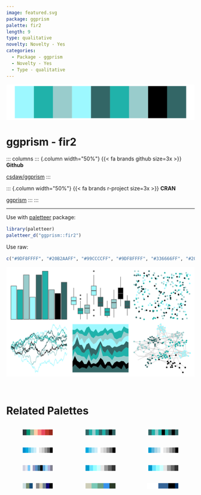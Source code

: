 ```yaml
---
image: featured.svg
package: ggprism
palette: fir2
length: 9
type: qualitative
novelty: Novelty - Yes
categories:
  - Package - ggprism
  - Novelty - Yes
  - Type - qualitative
---
```


![](featured.svg)

# ggprism - fir2 

::: columns
::: {.column width="50%"}
{{< fa brands github size=3x >}}
**Github**

[csdaw/ggprism](https://github.com/csdaw/ggprism)
:::

::: {.column width="50%"}
{{< fa brands r-project size=3x >}}
**CRAN**

[ggprism](https://CRAN.R-project.org/package=ggprism)
:::
:::

<hr> 

Use with [paletteer](https://emilhvitfeldt.github.io/paletteer/) package:

```r
library(paletteer)
paletteer_d("ggprism::fir2")
```

Use raw:

```r
c("#9DF8FFFF", "#20B2AAFF", "#99CCCCFF", "#9DF8FFFF", "#336666FF", "#20B2AAFF", "#99CCCCFF", "#000000FF", "#336666FF")
``` 

![](examples.png) 

<br>

# Related Palettes

<div class="list" style="display: grid; grid-template-columns: auto auto auto;"> <figure class="figure">
<a href="../../awtools/a_palette/"> <img src="../../awtools/a_palette/featured.svg" style="width: 100%;" class="figure-img"></a>
</figure> <figure class="figure">
<a href="../../ggprism/fir3/"> <img src="../../ggprism/fir3/featured.svg" style="width: 100%;" class="figure-img"></a>
</figure> <figure class="figure">
<a href="../../ggprism/fir/"> <img src="../../ggprism/fir/featured.svg" style="width: 100%;" class="figure-img"></a>
</figure> <figure class="figure">
<a href="../../unikn/pal_unikn/"> <img src="../../unikn/pal_unikn/featured.svg" style="width: 100%;" class="figure-img"></a>
</figure> <figure class="figure">
<a href="../../unikn/pal_unikn_web/"> <img src="../../unikn/pal_unikn_web/featured.svg" style="width: 100%;" class="figure-img"></a>
</figure> <figure class="figure">
<a href="../../unikn/pal_unikn_ppt/"> <img src="../../unikn/pal_unikn_ppt/featured.svg" style="width: 100%;" class="figure-img"></a>
</figure> <figure class="figure">
<a href="../../palettetown/swablu/"> <img src="../../palettetown/swablu/featured.svg" style="width: 100%;" class="figure-img"></a>
</figure> <figure class="figure">
<a href="../../dichromat/BluetoGray_8/"> <img src="../../dichromat/BluetoGray_8/featured.svg" style="width: 100%;" class="figure-img"></a>
</figure> <figure class="figure">
<a href="../../colorBlindness/Blue2Gray8Steps/"> <img src="../../colorBlindness/Blue2Gray8Steps/featured.svg" style="width: 100%;" class="figure-img"></a>
</figure> <figure class="figure">
<a href="../../tvthemes/Stark/"> <img src="../../tvthemes/Stark/featured.svg" style="width: 100%;" class="figure-img"></a>
</figure> <figure class="figure">
<a href="../../calecopal/lake/"> <img src="../../calecopal/lake/featured.svg" style="width: 100%;" class="figure-img"></a>
</figure> <figure class="figure">
<a href="../../ggprism/blueprint3/"> <img src="../../ggprism/blueprint3/featured.svg" style="width: 100%;" class="figure-img"></a>
</figure> 
</div>
